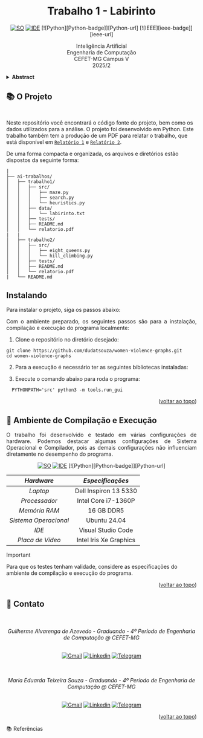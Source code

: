 <a name="readme-topo"></a>

<h1 align='center'>
  Trabalho 1 -  Labirinto
</h1>

<div align='center'>

[![SO][Ubuntu-badge]][Ubuntu-url]
[![IDE][vscode-badge]][vscode-url]
[![Python][Python-badge]][Python-url]
[![IEEE][ieee-badge]][ieee-url]

Inteligência Artificial <br>
Engenharia de Computação <br>
CEFET-MG Campus V <br>
2025/2  

</div>

<details> 
  <summary>
    <b style='font-size: 14px'> Abstract </b>
  </summary>
 
<br><br>
  🔑 <b>Keywords:</b> 
<br>
</details>

## 📚 O Projeto



# 
Neste repositório você encontrará o código fonte do projeto, bem como os dados utilizados para a análise. O projeto foi desenvolvido em Python. Este trabalho também tem a produção de um PDF para relatar o trabalho, que está disponível em [`Relatório 1`](trabalho1/relatorio.pdf) e [`Relatório 2`](trabalho2/relatorio.pdf).

De uma forma compacta e organizada, os arquivos e diretórios estão dispostos da seguinte forma:

  ```.
  |
  ├── ai-trabalhos/
  │   ├── trabalho1/
  │   │   ├── src/
  │   │   │   ├── maze.py
  │   │   │   ├── search.py
  │   │   │   └── heuristics.py
  │   │   ├── data/
  │   │   │   └── labirinto.txt
  │   │   ├── tests/
  │   │   ├── README.md
  │   │   └── relatorio.pdf
  |   |
  │   ├── trabalho2/
  │   │   ├── src/
  │   │   │   ├── eight_queens.py
  │   │   │   └── hill_climbing.py
  │   │   ├── tests/
  │   │   ├── README.md
  │   │   └── relatorio.pdf
  |   └── README.md
  ```

## Instalando
Para instalar o projeto, siga os passos abaixo:

<div align="justify">
  Com o ambiente preparado, os seguintes passos são para a instalação, compilação e execução do programa localmente:

  1. Clone o repositório no diretório desejado:
  ```console
  git clone https://github.com/dudatsouza/women-violence-graphs.git
  cd women-violence-graphs
  ```
  2. Para a execução é necessário ter as seguintes bibliotecas instaladas:
<!-- - `pandas`
- `matplotlib`
- `networkx`
- `numpy`
- `community`
- `fa2_modified`
- `igraph`
- `leidenalg`
- `seaborn`
- `statsmodels` -->

3. Execute o comando abaixo para roda o programa:
```console
  PYTHONPATH='src' python3 -m tools.run_gui
```

</div>

<p align="right">(<a href="#readme-topo">voltar ao topo</a>)</p>

## 🧪 Ambiente de Compilação e Execução

<div align="justify">

  O trabalho foi desenvolvido e testado em várias configurações de hardware. Podemos destacar algumas configurações de Sistema Operacional e Compilador, pois as demais configurações não influenciam diretamente no desempenho do programa.

</div>

<div align='center'>

[![SO][Ubuntu-badge]][Ubuntu-url]
[![IDE][vscode-badge]][vscode-url]
[![Python][Python-badge]][Python-url]

| *Hardware* | *Especificações* |
|:------------:|:-------------------:|
| *Laptop*   | Dell Inspiron 13 5330 |
| *Processador* | Intel Core i7-1360P |
| *Memória RAM* | 16 GB DDR5 |
| *Sistema Operacional* | Ubuntu 24.04 |
| *IDE* | Visual Studio Code |
| *Placa de Vídeo* | Intel Iris Xe Graphics |

</div>

> [!IMPORTANT] 
> Para que os testes tenham validade, considere as especificações
> do ambiente de compilação e execução do programa.

<p align="right">(<a href="#readme-topo">voltar ao topo</a>)</p>

## 📨 Contato

<div align="center">
  <br><br>
     <i>Guilherme Alvarenga de Azevedo - Graduando - 4º Período de Engenharia de Computação @ CEFET-MG</i>
  <br><br>
  
  [![Gmail][gmail-badge]][gmail-autor1]
  [![Linkedin][linkedin-badge]][linkedin-autor1]
  [![Telegram][telegram-badge]][telegram-autor1]
  
  
  <br><br>
     <i>Maria Eduarda Teixeira Souza - Graduando - 4º Período de Engenharia de Computação @ CEFET-MG</i>
  <br><br>
  
  [![Gmail][gmail-badge]][gmail-autor2]
  [![Linkedin][linkedin-badge]][linkedin-autor2]
  [![Telegram][telegram-badge]][telegram-autor2]

</div>

<p align="right">(<a href="#readme-topo">voltar ao topo</a>)</p>

<a name="referencias">📚 Referências</a>

<!-- [^1]: Spärck Jones, K. (1972). A statistical interpretation of term specificity and its application in retrieval. Journal of Documentation, 28(1), 11-21. (https://www.staff.city.ac.uk/~sbrp622/idfpapers/ksj_orig.pdf)

[^2]: Philip L.H. Yu, Wai Ming Wan, and Paul H. Lee. Decision Tree Modeling for Ranking Data. (https://www.researchgate.net/publication/252998138_Decision_Tree_Modeling_for_Ranking_Data)

[^3]: Ming Zhong, Mengchi Liu. Ranking the answer trees of graph search by both structure and content. (https://dl.acm.org/doi/abs/10.1145/2379307.2379314)

[^4]: Claudio Lucchese, Franco Maria Nardini, salvatore Orlando, Raffaele Perego, Nicola Tonellotto, Rossano Venturini. QuickScorer: a Fast Algorithm to Rank Documents with
Additive Ensembles of Regression Trees. (https://iris.unive.it/bitstream/10278/3661259/7/paper.pdf)

[^5]: Rada Mihalcea. Graph-based Ranking Algorithms for Sentence Extraction, Applied to Text Summarization. (https://dl.acm.org/doi/pdf/10.3115/1219044.1219064) -->






[vscode-badge]: https://img.shields.io/badge/Visual%20Studio%20Code-0078d7.svg?style=for-the-badge&logo=visual-studio-code&logoColor=white
[vscode-url]: https://code.visualstudio.com/docs/?dv=linux64_deb
[make-badge]: https://img.shields.io/badge/_-MAKEFILE-427819.svg?style=for-the-badge
[make-url]: https://www.gnu.org/software/make/manual/make.html
[cpp-badge]: https://img.shields.io/badge/c++-%2300599C.svg?style=for-the-badge&logo=c%2B%2B&logoColor=white
[cpp-url]: https://en.cppreference.com/w/cpp
[trabalho-url]: https://drive.google.com/file/d/1-IHbGaA1BIC6_CMBydOC-NbV2bCERc8r/view?usp=sharing
[github-prof]: https://github.com/mpiress
[main-ref]: src/main.cpp
[branchAMM-url]: https://github.com/alvarengazv/trabalhosAEDS1/tree/AlgoritmosMinMax
[makefile]: ./makefile
[bash-url]: https://www.hostgator.com.br/blog/o-que-e-bash/
[lenovo-badge]: https://img.shields.io/badge/lenovo%20laptop-E2231A?style=for-the-badge&logo=lenovo&logoColor=white
[ubuntu-badge]: https://img.shields.io/badge/Ubuntu-E95420?style=for-the-badge&logo=ubuntu&logoColor=white
[Ubuntu-url]: https://ubuntu.com/
[ryzen5500-badge]: https://img.shields.io/badge/AMD%20Ryzen_5_5500U-ED1C24?style=for-the-badge&logo=amd&logoColor=white
[ryzen3500-badge]: https://img.shields.io/badge/AMD%20Ryzen_5_3500X-ED1C24?style=for-the-badge&logo=amd&logoColor=white
[windows-badge]: https://img.shields.io/badge/Windows-0078D6?style=for-the-badge&logo=windows&logoColor=white
[gcc-badge]: https://img.shields.io/badge/GCC-5C6EB8?style=for-the-badge&logo=gnu&logoColor=white


[linkedin-autor1]: https://www.linkedin.com/in/guilherme-alvarenga-de-azevedo-959474201/
[telegram-autor1]: https://t.me/alvarengazv
[gmail-autor1]: mailto:gui.alvarengas234@gmail.com

[linkedin-autor2]: https://www.linkedin.com/in/dudatsouza/
[telegram-autor2]: https://t.me/dudat_18
[gmail-autor2]: mailto:dudateixeirasouza@gmail.com

[linkedin-badge]: https://img.shields.io/badge/-LinkedIn-0077B5?style=for-the-badge&logo=Linkedin&logoColor=white
[telegram-badge]: https://img.shields.io/badge/Telegram-2CA5E0?style=for-the-badge&logo=telegram&logoColor=white
[gmail-badge]: https://img.shields.io/badge/-Gmail-D14836?style=for-the-badge&logo=Gmail&logoColor=white
